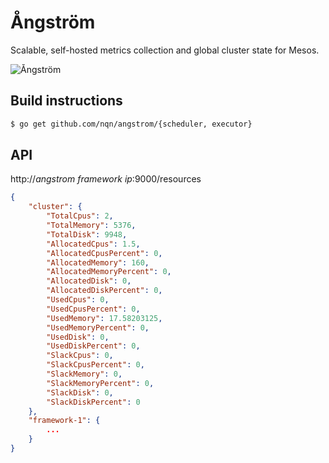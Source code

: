 Ångström
========

Scalable, self-hosted metrics collection and global cluster state for Mesos.

![Ångström](http://cl.ly/image/3P2301053q1a/angstrom.png)


## Build instructions

```bash
$ go get github.com/nqn/angstrom/{scheduler, executor}
```

## API

http://_angstrom framework ip_:9000/resources

```json
{
	"cluster": {
		"TotalCpus": 2,
		"TotalMemory": 5376,
		"TotalDisk": 9948,
		"AllocatedCpus": 1.5,
		"AllocatedCpusPercent": 0,
		"AllocatedMemory": 160,
		"AllocatedMemoryPercent": 0,
		"AllocatedDisk": 0,
		"AllocatedDiskPercent": 0,
		"UsedCpus": 0,
		"UsedCpusPercent": 0,
		"UsedMemory": 17.58203125,
		"UsedMemoryPercent": 0,
		"UsedDisk": 0,
		"UsedDiskPercent": 0,
		"SlackCpus": 0,
		"SlackCpusPercent": 0,
		"SlackMemory": 0,
		"SlackMemoryPercent": 0,
		"SlackDisk": 0,
		"SlackDiskPercent": 0
	},
	"framework-1": {
		...
	}
}
```

